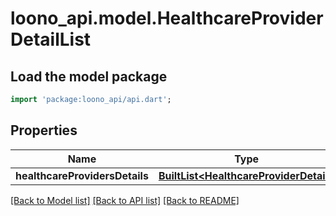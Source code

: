 # loono_api.model.HealthcareProviderDetailList

## Load the model package
```dart
import 'package:loono_api/api.dart';
```

## Properties
Name | Type | Description | Notes
------------ | ------------- | ------------- | -------------
**healthcareProvidersDetails** | [**BuiltList&lt;HealthcareProviderDetail&gt;**](HealthcareProviderDetail.md) |  | [optional] 

[[Back to Model list]](../README.md#documentation-for-models) [[Back to API list]](../README.md#documentation-for-api-endpoints) [[Back to README]](../README.md)


